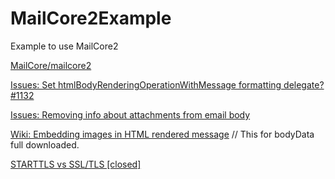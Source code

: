 # MailCore2Example
Example to use MailCore2

[MailCore/mailcore2](https://github.com/MailCore/mailcore2)

[Issues: Set htmlBodyRenderingOperationWithMessage formatting delegate? #1132](https://github.com/MailCore/mailcore2/issues/1132)

[Issues: Removing info about attachments from email body](https://github.com/MailCore/mailcore2/issues/813)

[Wiki: Embedding images in HTML rendered message](https://github.com/MailCore/mailcore2/wiki/Embedding-images-in-HTML-rendered-message) // This for bodyData full downloaded.

[STARTTLS vs SSL/TLS [closed]](http://stackoverflow.com/questions/5540374/starttls-vs-ssl-tls)
